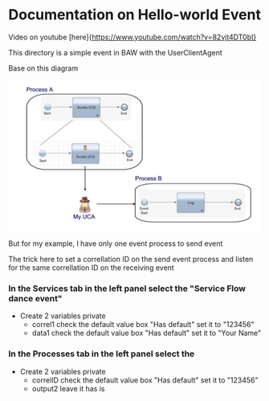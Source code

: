 
# Documentation on Hello-world Event 

Video on youtube
[here]{https://www.youtube.com/watch?v=82vjt4DT0bI}

This directory is a simple event in BAW with the UserClientAgent

Base on this diagram

![cp4ba-hello-world](../images/userclientagent.PNG)

But for my example, I have only one event process to send event

The trick here to set a correllation ID on the send event process and listen for the same correllation ID on the receiving event

### In the Services tab in the left panel select the "Service Flow dance event"

 + Create 2 variables private
    - correl1   check the default value box "Has default" set it to "123456"
    - data1     check the default value box "Has default" set it to "Your Name"

### In the Processes tab in the left panel select the 
 + Create 2 variables private
    - correlID  check the default value box "Has default" set it to "123456"
    - output2   leave it has is

